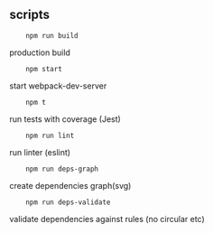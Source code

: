 ## scripts
````
    npm run build
````
production build

````
    npm start
````
start webpack-dev-server

````
    npm t
````
run tests with coverage (Jest)

````
    npm run lint
````
run linter (eslint)

````
    npm run deps-graph
````
create dependencies graph(svg)

````
    npm run deps-validate
````
validate dependencies against rules (no circular etc)
